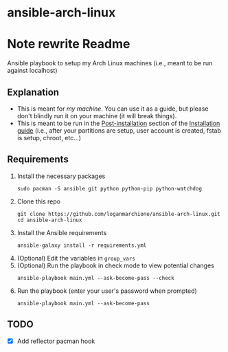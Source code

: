 # ansible-arch-linux

# Note rewrite Readme

Ansible playbook to setup my Arch Linux machines (i.e., meant to be run against localhost)

## Explanation

* This is meant for _my machine_. You can use it as a guide, but please don't blindly run it on your machine (it will break things).
* This is meant to be run in the [Post-installation](https://wiki.archlinux.org/title/installation_guide#Post-installation) section of the [Installation guide](https://wiki.archlinux.org/title/installation_guide) (i.e., after your partitions are setup, user account is created, fstab is setup, chroot, etc...)

## Requirements

1. Install the necessary packages
   ```
   sudo pacman -S ansible git python python-pip python-watchdog
   ```
1. Clone this repo
   ```
   git clone https://github.com/loganmarchione/ansible-arch-linux.git
   cd ansible-arch-linux
   ```
1. Install the Ansible requirements
   ```
   ansible-galaxy install -r requirements.yml
   ```
1. (Optional) Edit the variables in `group_vars`
1. (Optional) Run the playbook in check mode to view potential changes
   ```
   ansible-playbook main.yml --ask-become-pass --check
   ````
1. Run the playbook (enter your user's password when prompted)
   ```
   ansible-playbook main.yml --ask-become-pass
   ```

## TODO
- [X] Add reflector pacman hook
